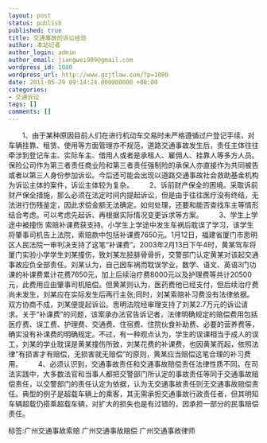 ```yaml
---
layout: post
status: publish
published: true
title: 交通事故的诉讼经验
author: 本站记者
author_login: admin
author_email: jiangwei909@gmail.com
wordpress_id: 1080
wordpress_url: http://www.gzjtlaw.com/?p=1080
date: 2011-05-29 09:14:24.000000000 +08:00
categories:
- 交通诉讼
tags: []
comments: []
---
```

　　1、由于某种原因目前人们在进行机动车交易时未严格遵循过户登记手续，对车辆挂靠、租赁、使用等方面管理亦不规范，道路交通事故发生后，责任主体往往牵涉到登记车主、实际车主、借用人或者是承租人、雇佣人、挂靠人等多方人员。保险公司作为第三者责任商业险和第三者责任强制险的承保人亦直接作为共同被告或者以第三人身份参加诉讼。今后还可能会出现以道路交通事故社会救助基金机构为诉讼主体的案件，诉讼主体较为复杂。 　　2、诉前财产保全的困境。采取诉前财产保全措施，那么必须在法定时间内提起诉讼，但是由于往往医疗没有终结，无法进行伤残鉴定，因此求偿金额无法确定。如何处理，还要和能否查找车主等情形结合考虑。可以考虑先起诉、再根据实际情况变更诉求等方案。 　　3、学生上学途中被撞伤 索赔补课费获支持。小学生上学途中发生车祸后耽误了学习，该学生将肇事司机告上法院，索赔款中包括补课费7650元。1月12日，福建省厦门市思明区人民法院一审判决支持了这笔&ldquo;补课费&rdquo;。2003年2月13日下午4时，黄某驾车将厦门实验小学学生刘某撞伤，致刘某左胫腓骨骨折，交警部门认定黄某对该起交通事故应负全部责任。刘某认为，自己因车祸而耽误学业，数学、语文、英语3门功课的补课费累计花费7650元，加上后续治疗费8000元以及护理费等共计20500元，此费用应由肇事司机赔偿。但黄某则认为，医药费他已经支付，但后续治疗费尚未发生，刘某应在实际发生后再行主张;同时，刘某索赔补习费没有法律依据。双方协商不成，刘某便提起诉讼。思明法院经审理支持了刘某2.7万元的诉讼请求。关于&ldquo;补课费&rdquo;的问题，该案承办法官告诉记者，法律明确规定的赔偿费用包括医疗费、误工费、护理费、交通费、住宿费、住院伙食补助费、必要的营养费等，确实没有补课费的明确规定。不过，有一种观点认为，学生的误课相当于成人的误工，刘某的学业耽误是黄某撞伤所致，刘某花费的补课费，也因黄某而起，依照法律&ldquo;有损害才有赔偿，无损害就无赔偿&rdquo;的原则，黄某应当赔偿这笔合理的补习费用。 　　4、必须认识到，交通事故责任和交通事故赔偿责任法律性质不同。在司法实践中，大多数法官和当事人都把交警部门所认定的事故责任等同于交通事故赔偿责任，以交警部门的责任认定为依据，认为无交通事故责任则无交通事故赔偿责任。典型的例子是超载车辆上的乘客，其无需承担交通事故行政责任者，但其明知车辆超载仍搭乘超载车辆，对扩大的损失也是有过错的，因承担一部分的民事赔偿责任。标签:广州交通事故索赔 广州交通事故赔偿 广州交通事故律师
